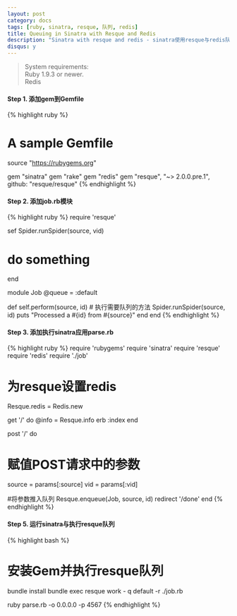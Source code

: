 ```yaml
---
layout: post
category: docs
tags: [ruby, sinatra, resque, 队列, redis]
title: Queuing in Sinatra with Resque and Redis
description: "Sinatra with resque and redis - sinatra使用resque与redis队列"
disqus: y
---
```


> System requirements:    
> Ruby 1.9.3 or newer.    
> Redis

#### Step 1. 添加gem到Gemfile

{% highlight ruby %}
# A sample Gemfile
source "https://rubygems.org"

gem "sinatra"
gem "rake"
gem "redis"
gem "resque", "~> 2.0.0.pre.1", github: "resque/resque"
{% endhighlight %}

#### Step 2. 添加job.rb模块

{% highlight ruby %}
require 'resque'

sef Spider.runSpider(source, vid)
  # do something
end
 
module Job
  @queue = :default
  
  def self.perform(source, id)
    # 执行需要队列的方法
    Spider.runSpider(source, id)
    puts "Processed a #{id} from #{source}"
  end
end
{% endhighlight %}

#### Step 3. 添加执行sinatra应用parse.rb

{% highlight ruby %}
require 'rubygems'
require 'sinatra'
require 'resque'
require 'redis'
require './job'

# 为resque设置redis
Resque.redis = Redis.new

get '/' do
  @info = Resque.info
  erb :index
end

post '/' do
  # 赋值POST请求中的参数
  source = params[:source]
  vid = params[:vid]
  
  #将参数推入队列
  Resque.enqueue(Job, source, id)
  redirect '/done'
end
{% endhighlight %}

#### Step 5. 运行sinatra与执行resque队列

{% highlight bash %}
# 安装Gem并执行resque队列
bundle install
bundle exec resque work - q default -r ./job.rb

ruby parse.rb -o 0.0.0.0 -p 4567
{% endhighlight %}
